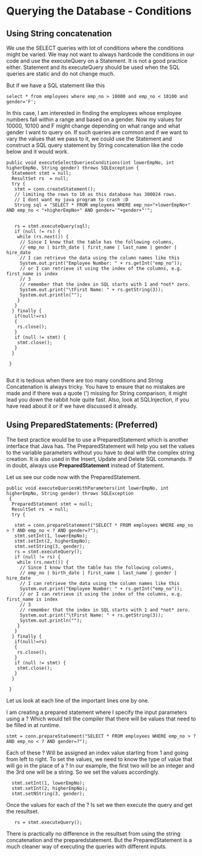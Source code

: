 # Querying the Database -  Conditions

## Using String concatenation

We use the SELECT queries with lot of conditions where the conditions might be varied. We may not want to always hardcode the conditions in our code and use the executeQuery on a Statement. It is not a good practice either. Statement and its executeQuery should be used when the SQL queries are static and do not change much. 

But if we have a SQL statement like this
```
select * from employees where emp_no > 10000 and emp_no < 10100 and gender='F';
```

In this case, I am interested in finding the employees whose employee numbers fall within a range and based on a gender. Now my values for 10000, 10100 and F might change depending on what range and what gender I want to query on. If such queries are common and if we want to vary the values that we pass to it, we could use the Statement and construct a SQL query statement by String concatenation like the code below and it would work.

```
public void executeSelectQueriesConditions(int lowerEmpNo, int higherEmpNo, String gender) throws SQLException {
  Statement stmt = null;
  ResultSet rs  = null;
  try {
   stmt = conn.createStatement();
   // limiting the rows to 10 as this database has 300024 rows.
   // I dont want my java program to crash :D
   String sql = "SELECT * FROM employees WHERE emp_no>"+lowerEmpNo+" AND emp_no < "+higherEmpNo+" AND gender='"+gender+"'";
   
   
   rs = stmt.executeQuery(sql);
   if (null != rs) {
    while (rs.next()) {
     // Since I know that the table has the following columns,
     // emp_no | birth_date | first_name | last_name | gender | hire_date
     // I can retrieve the data using the column names like this
     System.out.print("Employee Number: " + rs.getInt("emp_no"));
     // or I can retrieve it using the index of the columns, e.g. first_name is index
     // 3
     // remember that the index in SQL starts with 1 and *not* zero.
     System.out.print("\tFirst Name: " + rs.getString(3));
     System.out.println("");
    }
   }
  } finally {
   if(null!=rs)
   {
    rs.close();
   }
   if (null != stmt) {
    stmt.close();
   }
  }

 }
 
```
But it is tedious when there are too many conditions and String Concatenation is always tricky. You have to ensure that no mistakes are made and if there was a quote (') missing for String comparison, it might lead you down the rabbit hole quite fast. Also, look at SQLInjection, if you have read about it or if we have discussed it already.

## Using PreparedStatements: (Preferred)

The best practice would be to use a PreparedStatement which is another interface that Java has. The PreparedStatement will help you set the values to the variable parameters without you have to deal with the complex string creation. 
It is also used in the Insert, Update and Delete SQL commands. If in doubt, always use **PreparedStatement** instead of Statement.

Let us see our code now with the PreparedStatement. 

```
public void executeQueriesWithParameters(int lowerEmpNo, int higherEmpNo, String gender) throws SQLException
 {
  PreparedStatement stmt = null;
  ResultSet rs  = null;
  try {
   
   stmt = conn.prepareStatement("SELECT * FROM employees WHERE emp_no > ? AND emp_no < ? AND gender=?");
   stmt.setInt(1, lowerEmpNo);
   stmt.setInt(2, higherEmpNo);
   stmt.setString(3, gender);
   rs = stmt.executeQuery();
   if (null != rs) {
    while (rs.next()) {
     // Since I know that the table has the following columns,
     // emp_no | birth_date | first_name | last_name | gender | hire_date
     // I can retrieve the data using the column names like this
     System.out.print("Employee Number: " + rs.getInt("emp_no"));
     // or I can retrieve it using the index of the columns, e.g. first_name is index
     // 3
     // remember that the index in SQL starts with 1 and *not* zero.
     System.out.print("\tFirst Name: " + rs.getString(3));
     System.out.println("");
    }
   }
  } finally {
   if(null!=rs)
   {
    rs.close();
   }
   if (null != stmt) {
    stmt.close();
   }
  }

 }
```

Let us look at each line of the important lines one by one. 

I am creating a prepared statement where I specify the input parameters using a ? Which would tell the compiler that there will be values that need to be filled in at runtime.
```
stmt = conn.prepareStatement("SELECT * FROM employees WHERE emp_no > ? AND emp_no < ? AND gender=?");
```
Each of these ? Will be assigned an index value starting from 1 and going from left to right. 
To set the values, we need to know the type of value that will go in the place of a ? In our example, the first two will be an integer and the 3rd one will be a string. So we set the values accordingly. 
```
  stmt.setInt(1, lowerEmpNo);
  stmt.setInt(2, higherEmpNo);
  stmt.setNString(3, gender);
```
Once the values for each of the ? Is set we then execute the query and get the resultset. 

```
   rs = stmt.executeQuery();
```
There is practically no difference in the resultset from using the string concatenation and the preparedstatement. But the PreparedStatement is a much cleaner way of executing the queries with different inputs.
